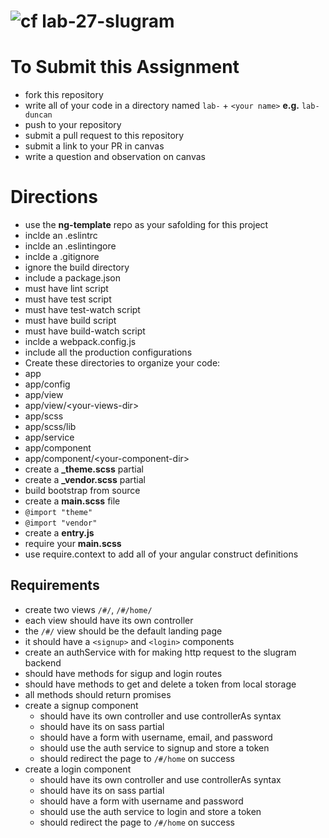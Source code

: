 ![cf](http://i.imgur.com/7v5ASc8.png) lab-27-slugram
====

# To Submit this Assignment
* fork this repository
* write all of your code in a directory named `lab-` + `<your name>` **e.g.** `lab-duncan`
* push to your repository
* submit a pull request to this repository
* submit a link to your PR in canvas
* write a question and observation on canvas

# Directions
* use the **ng-template** repo as your safolding for this project
* inclde an .eslintrc
* inclde an .eslintingore
* inclde a .gitignore
 * ignore the build directory
* include a package.json
 * must have lint script
 * must have test script 
 * must have test-watch script 
 * must have build script 
 * must have build-watch script 
* inclde a webpack.config.js
 * include all the production configurations
* Create these directories to organize your code: 
 * app
 * app/config
 * app/view
  * app/view/\<your-views-dir\>
 * app/scss
 * app/scss/lib
 * app/service
 * app/component
 * app/component/\<your-component-dir\>
* create a **_theme.scss** partial 
* create a **_vendor.scss** partial
 * build bootstrap from source
* create a **main.scss** file 
 * `@import "theme"`
 * `@import "vendor"`
* create a **entry.js**
 * require your **main.scss**
 * use require.context to add all of your angular construct definitions

## Requirements
* create two views `/#/`, `/#/home/`
* each view should have its own controller
* the `/#/` view should be the default landing page
 * it should have a `<signup>` and `<login>` components 
* create an authService with for making http request to the slugram backend
 * should have methods for sigup and login routes
 * should have methods to get and delete a token from local storage
 * all methods should return promises
* create a signup component
  * should have its own controller and use controllerAs syntax
  * should have its on sass partial
  * should have a form with username, email, and password
  * should use the auth service to signup and store a token
  * should redirect the page to `/#/home` on success
* create a login component
  * should have its own controller and use controllerAs syntax
  * should have its on sass partial
  * should have a form with username and password
  * should use the auth service to login and store a token
  * should redirect the page to `/#/home` on success

